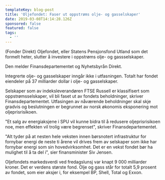 ```yaml
---
templateKey: blog-post
title: 'Oljefondet: Faser ut oppstrøms olje- og gasselskaper'
date: 2019-03-08T14:14:28.126Z
sponsored: false
featured: false
tags:
  - ''
---
```

(Fonder Direkt) Oljefondet, eller Statens Pensjonsfond Utland som det formelt heter, slutter å investere i oppstrøms olje- og gassselskaper.



Den melder Finansdepartementet og Nyhetsbyrån Direkt.



Integrerte olje- og gasselskaper inngår ikke i utfasningen. Totalt har fondet eiendeler på 37 milliarder dollar i olje- og gasselskaper.



Selskaper som av indeksleverandøren FTSE Russell er klassifisert som oppstrømsselskaper, vil bli faset ut av fondets beholdninger, skriver Finansdepartementet. Utfasingen av nåværende beholdninger skal skje gradvis og beslutningen er begrunnet av norsk økonomis eksponering mot oljeprisrisikoen.



"Et salg av energiaksjene i SPU vil kunne bidra til å redusere oljeprisrisikoen noe, men effekten vil trolig være begrenset", skriver Finansdepartementet.



"Alt tyder på at nesten hele veksten innen børsnotert infrastruktur for fornybar energi de neste ti årene vil drives frem av selskaper som ikke har fornybar energi som sin hovedvirksomhet. Det er en vekst fondet bør ha mulighet til å ta del i", sier finansminister Siv Jensen.



Oljefondets markedsverdi ved fredagslunsj var knapt 9 000 milliarder kroner. Det er verdens største fond. Olje og gass står for totalt 5,9 prosent av fondet, som eier aksjer i, for eksempel BP, Shell, Total og Exxon.
